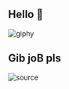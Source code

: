 ## Hello 👋

![giphy](https://user-images.githubusercontent.com/21247694/135476085-440227a2-606a-41ed-b1a8-510e2fbd237c.gif)


## Gib joB pls

![source](https://user-images.githubusercontent.com/21247694/135475106-75578244-6ed1-487d-904e-f05250f1d33b.gif)



<!--
**shobhit-sirohi/shobhit-sirohi** is a ✨ _special_ ✨ repository because its `README.md` (this file) appears on your GitHub profile.

Here are some ideas to get you started:

- 🔭 I’m currently working on ...
- 🌱 I’m currently learning ...
- 👯 I’m looking to collaborate on ...
- 🤔 I’m looking for help with ...
- 💬 Ask me about ...
- 📫 How to reach me: ...
- 😄 Pronouns: ...
- ⚡ Fun fact: ...
-->
